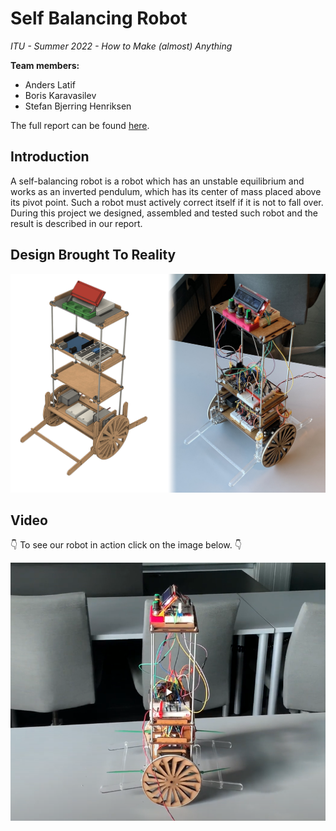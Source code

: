 # Self Balancing Robot

*ITU - Summer 2022 - How to Make (almost) Anything*

**Team members:**

- Anders Latif
- Boris Karavasilev
- Stefan Bjerring Henriksen

The full report can be found [here](./report.pdf).

## Introduction

A self-balancing robot is a robot which has an unstable equilibrium and works as an inverted pendulum, which has its center of mass placed above its pivot point. Such a robot must actively correct itself if it is not to fall over. During this project we designed, assembled and tested such robot and the result is described in our report.

## Design Brought To Reality

![design vs. reality](./Report/Images/Physical%20Robot/Robot%20and%20assembly%20(side%20by%20side).png)

## Video
👇 To see our robot in action click on the image below. 👇

[![](./Images/thumbnail.png)](https://youtu.be/ohNkID8hXRA)
